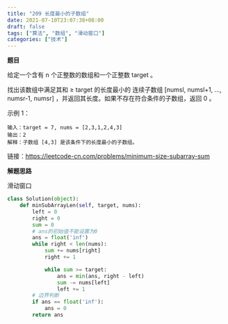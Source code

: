 ```yaml
---
title: "209 长度最小的子数组"
date: 2021-07-10T23:07:38+08:00
draft: false
tags: ["算法", "数组", "滑动窗口"]
categories: ["技术"]
---
```


**题目**

给定一个含有 n 个正整数的数组和一个正整数 target 。

找出该数组中满足其和 ≥ target 的长度最小的 连续子数组 [numsl, numsl+1, ..., numsr-1, numsr] ，并返回其长度。如果不存在符合条件的子数组，返回 0 。

示例 1：
```
输入：target = 7, nums = [2,3,1,2,4,3]
输出：2
解释：子数组 [4,3] 是该条件下的长度最小的子数组。
```

链接：https://leetcode-cn.com/problems/minimum-size-subarray-sum

**解题思路**

滑动窗口

```python
class Solution(object):
    def minSubArrayLen(self, target, nums):
        left = 0
        right = 0
        sum = 0
        # ans的初始值不能设置为0
        ans = float('inf')
        while right < len(nums):
            sum += nums[right]
            right += 1

            while sum >= target:
                ans = min(ans, right - left)
                sum -= nums[left]
                left += 1
        # 边界判断
        if ans == float('inf'):
            ans = 0
        return ans
```